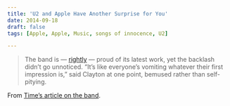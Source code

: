 ```yaml
---
title: 'U2 and Apple Have Another Surprise for You'
date: 2014-09-18
draft: false
tags: [Apple, Apple, Music, songs of innocence, U2]

---
```


> The band is — [rightly](http://www.nytimes.com/2014/09/11/arts/music/with-songs-of-innocence-u2-recasts-its-youth.html?_r=0) — proud of its latest work, yet the backlash didn’t go unnoticed. “It’s like everyone’s vomiting whatever their first impression is,” said Clayton at one point, bemused rather than self-pitying.

From [Time’s article on the band](http://time.com/3393297/u2-apple-new-digital-format/).